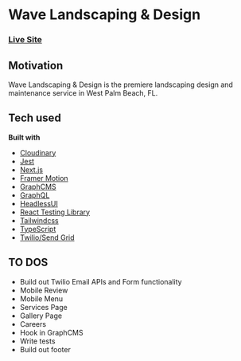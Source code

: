 # Wave Landscaping & Design

### [Live Site](https://wavelandscapinganddesign.com/)

## Motivation

Wave Landscaping & Design is the premiere landscaping design and maintenance service in West Palm Beach, FL.

## Tech used

**Built with**

- [Cloudinary](https://cloudinary.com/)
- [Jest](https://jestjs.io/)
- [Next.js](https://nextjs.org/)
- [Framer Motion](https://www.framer.com/)
- [GraphCMS](https://graphcms.com/)
- [GraphQL](https://graphql.org/)
- [HeadlessUI](https://headlessui.dev/)
- [React Testing Library](https://testing-library.com)
- [Tailwindcss](https://www.typescriptlang.org/)
- [TypeScript](https://www.typescriptlang.org/)
- [Twilio/Send Grid](https://www.twilio.com/sendgrid/email-api)

## TO DOS

- Build out Twilio Email APIs and Form functionality
- Mobile Review
- Mobile Menu
- Services Page
- Gallery Page
- Careers
- Hook in GraphCMS
- Write tests
- Build out footer
